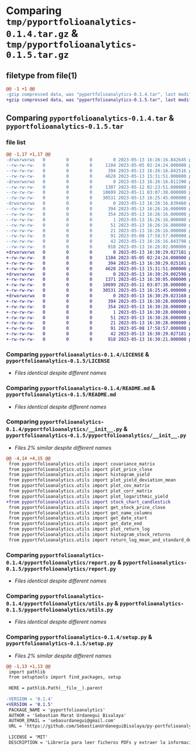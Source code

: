 # Comparing `tmp/pyportfolioanalytics-0.1.4.tar.gz` & `tmp/pyportfolioanalytics-0.1.5.tar.gz`

## filetype from file(1)

```diff
@@ -1 +1 @@
-gzip compressed data, was "pyportfolioanalytics-0.1.4.tar", last modified: Sat May 13 16:26:16 2023, max compression
+gzip compressed data, was "pyportfolioanalytics-0.1.5.tar", last modified: Sat May 13 16:30:29 2023, max compression
```

## Comparing `pyportfolioanalytics-0.1.4.tar` & `pyportfolioanalytics-0.1.5.tar`

### file list

```diff
@@ -1,17 +1,17 @@
-drwxrwxrwx   0        0        0        0 2023-05-13 16:26:16.842645 pyportfolioanalytics-0.1.4/
--rw-rw-rw-   0        0        0     1104 2023-05-05 02:24:24.000000 pyportfolioanalytics-0.1.4/LICENSE
--rw-rw-rw-   0        0        0      394 2023-05-13 16:26:16.842516 pyportfolioanalytics-0.1.4/PKG-INFO
--rw-rw-rw-   0        0        0     4628 2023-05-13 15:31:51.000000 pyportfolioanalytics-0.1.4/README.md
-drwxrwxrwx   0        0        0        0 2023-05-13 16:26:16.811390 pyportfolioanalytics-0.1.4/pyportfolioanalytics/
--rw-rw-rw-   0        0        0     1307 2023-05-12 02:23:51.000000 pyportfolioanalytics-0.1.4/pyportfolioanalytics/__init__.py
--rw-rw-rw-   0        0        0    10699 2023-05-11 03:07:38.000000 pyportfolioanalytics-0.1.4/pyportfolioanalytics/report.py
--rw-rw-rw-   0        0        0    30531 2023-05-13 16:25:45.000000 pyportfolioanalytics-0.1.4/pyportfolioanalytics/utils.py
-drwxrwxrwx   0        0        0        0 2023-05-13 16:26:16.839460 pyportfolioanalytics-0.1.4/pyportfolioanalytics.egg-info/
--rw-rw-rw-   0        0        0      394 2023-05-13 16:26:16.000000 pyportfolioanalytics-0.1.4/pyportfolioanalytics.egg-info/PKG-INFO
--rw-rw-rw-   0        0        0      354 2023-05-13 16:26:16.000000 pyportfolioanalytics-0.1.4/pyportfolioanalytics.egg-info/SOURCES.txt
--rw-rw-rw-   0        0        0        1 2023-05-13 16:26:16.000000 pyportfolioanalytics-0.1.4/pyportfolioanalytics.egg-info/dependency_links.txt
--rw-rw-rw-   0        0        0       51 2023-05-13 16:26:16.000000 pyportfolioanalytics-0.1.4/pyportfolioanalytics.egg-info/requires.txt
--rw-rw-rw-   0        0        0       21 2023-05-13 16:26:16.000000 pyportfolioanalytics-0.1.4/pyportfolioanalytics.egg-info/top_level.txt
--rw-rw-rw-   0        0        0       91 2023-05-08 17:58:57.000000 pyportfolioanalytics-0.1.4/pyproject.toml
--rw-rw-rw-   0        0        0       42 2023-05-13 16:26:16.843798 pyportfolioanalytics-0.1.4/setup.cfg
--rw-rw-rw-   0        0        0      918 2023-05-13 16:26:02.000000 pyportfolioanalytics-0.1.4/setup.py
+drwxrwxrwx   0        0        0        0 2023-05-13 16:30:29.027181 pyportfolioanalytics-0.1.5/
+-rw-rw-rw-   0        0        0     1104 2023-05-05 02:24:24.000000 pyportfolioanalytics-0.1.5/LICENSE
+-rw-rw-rw-   0        0        0      394 2023-05-13 16:30:29.025181 pyportfolioanalytics-0.1.5/PKG-INFO
+-rw-rw-rw-   0        0        0     4628 2023-05-13 15:31:51.000000 pyportfolioanalytics-0.1.5/README.md
+drwxrwxrwx   0        0        0        0 2023-05-13 16:30:29.002598 pyportfolioanalytics-0.1.5/pyportfolioanalytics/
+-rw-rw-rw-   0        0        0     1371 2023-05-13 16:30:05.000000 pyportfolioanalytics-0.1.5/pyportfolioanalytics/__init__.py
+-rw-rw-rw-   0        0        0    10699 2023-05-11 03:07:38.000000 pyportfolioanalytics-0.1.5/pyportfolioanalytics/report.py
+-rw-rw-rw-   0        0        0    30531 2023-05-13 16:25:45.000000 pyportfolioanalytics-0.1.5/pyportfolioanalytics/utils.py
+drwxrwxrwx   0        0        0        0 2023-05-13 16:30:29.023168 pyportfolioanalytics-0.1.5/pyportfolioanalytics.egg-info/
+-rw-rw-rw-   0        0        0      394 2023-05-13 16:30:28.000000 pyportfolioanalytics-0.1.5/pyportfolioanalytics.egg-info/PKG-INFO
+-rw-rw-rw-   0        0        0      354 2023-05-13 16:30:28.000000 pyportfolioanalytics-0.1.5/pyportfolioanalytics.egg-info/SOURCES.txt
+-rw-rw-rw-   0        0        0        1 2023-05-13 16:30:28.000000 pyportfolioanalytics-0.1.5/pyportfolioanalytics.egg-info/dependency_links.txt
+-rw-rw-rw-   0        0        0       51 2023-05-13 16:30:28.000000 pyportfolioanalytics-0.1.5/pyportfolioanalytics.egg-info/requires.txt
+-rw-rw-rw-   0        0        0       21 2023-05-13 16:30:28.000000 pyportfolioanalytics-0.1.5/pyportfolioanalytics.egg-info/top_level.txt
+-rw-rw-rw-   0        0        0       91 2023-05-08 17:58:57.000000 pyportfolioanalytics-0.1.5/pyproject.toml
+-rw-rw-rw-   0        0        0       42 2023-05-13 16:30:29.027181 pyportfolioanalytics-0.1.5/setup.cfg
+-rw-rw-rw-   0        0        0      918 2023-05-13 16:30:21.000000 pyportfolioanalytics-0.1.5/setup.py
```

### Comparing `pyportfolioanalytics-0.1.4/LICENSE` & `pyportfolioanalytics-0.1.5/LICENSE`

 * *Files identical despite different names*

### Comparing `pyportfolioanalytics-0.1.4/README.md` & `pyportfolioanalytics-0.1.5/README.md`

 * *Files identical despite different names*

### Comparing `pyportfolioanalytics-0.1.4/pyportfolioanalytics/__init__.py` & `pyportfolioanalytics-0.1.5/pyportfolioanalytics/__init__.py`

 * *Files 2% similar despite different names*

```diff
@@ -4,14 +4,15 @@
 from pyportfolioanalytics.utils import covariance_matrix
 from pyportfolioanalytics.utils import plot_price_close
 from pyportfolioanalytics.utils import histogram_yield
 from pyportfolioanalytics.utils import plot_yield_deviation_mean
 from pyportfolioanalytics.utils import plot_cov_matrix
 from pyportfolioanalytics.utils import plot_corr_matrix
 from pyportfolioanalytics.utils import plot_logarithmic_yield
+from pyportfolioanalytics.utils import stock_chart_candlestick
 from pyportfolioanalytics.utils import get_stock_price_close
 from pyportfolioanalytics.utils import get_name_columns
 from pyportfolioanalytics.utils import get_date_start
 from pyportfolioanalytics.utils import get_date_end
 from pyportfolioanalytics.utils import plot_return_log
 from pyportfolioanalytics.utils import histogram_stock_returns
 from pyportfolioanalytics.utils import return_log_mean_and_standard_deviation
```

### Comparing `pyportfolioanalytics-0.1.4/pyportfolioanalytics/report.py` & `pyportfolioanalytics-0.1.5/pyportfolioanalytics/report.py`

 * *Files identical despite different names*

### Comparing `pyportfolioanalytics-0.1.4/pyportfolioanalytics/utils.py` & `pyportfolioanalytics-0.1.5/pyportfolioanalytics/utils.py`

 * *Files identical despite different names*

### Comparing `pyportfolioanalytics-0.1.4/setup.py` & `pyportfolioanalytics-0.1.5/setup.py`

 * *Files 2% similar despite different names*

```diff
@@ -1,13 +1,13 @@
 import pathlib
 from setuptools import find_packages, setup
 
 HERE = pathlib.Path(__file__).parent
 
-VERSION = '0.1.4'
+VERSION = '0.1.5'
 PACKAGE_NAME = 'pyportfolioanalytics'
 AUTHOR = 'Sebastian Marat Urdanegui Bisalaya'
 AUTHOR_EMAIL = 'sebasurdanegui@gmail.com'
 URL = 'https://github.com/SebastianUrdaneguiBisalaya/py-portfolioanalytics'
 
 LICENSE = 'MIT'
 DESCRIPTION = 'Librería para leer ficheros PDFs y extraer la información en formato str'
```

